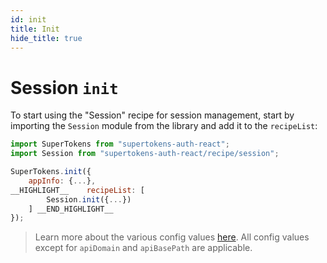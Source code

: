 ```yaml
---
id: init
title: Init
hide_title: true
---
```


# Session `init`

To start using the "Session" recipe for session management, start by importing the `Session` module from the library and add it to the `recipeList`:

```js
import SuperTokens from "supertokens-auth-react";
import Session from "supertokens-auth-react/recipe/session";

SuperTokens.init({
    appInfo: {...},
__HIGHLIGHT__    recipeList: [
        Session.init({...})
    ] __END_HIGHLIGHT__
});
```

> Learn more about the various config values [here](/docs/website/api-reference). All config values except for `apiDomain` and `apiBasePath` are applicable.